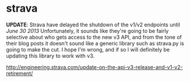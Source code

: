 strava
======

**UPDATE**: Strava have delayed the shutdown of the v1/v2 endpoints until *June 30 2013*
Unfortunately, it sounds like they're going to be fairly selective about who gets access
to the new v3 API, and from the tone of their blog posts it doesn't sound like a generic
library such as strava.py is going to make the cut. I hope I'm wrong, and if so I will 
definitely be updating this library to work with v3.

http://engineering.strava.com/update-on-the-api-v3-release-and-v1-v2-retirement/
